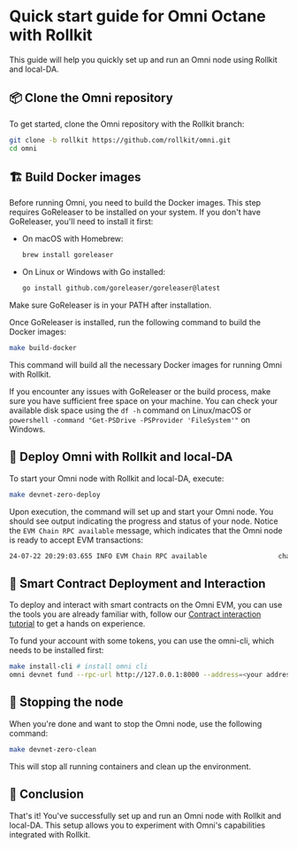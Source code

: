 # Quick start guide for Omni Octane with Rollkit

<script setup>
import constants from '../.vitepress/constants/constants.js'
</script>

This guide will help you quickly set up and run an Omni node using Rollkit and local-DA.

## 📦 Clone the Omni repository

To get started, clone the Omni repository with the Rollkit branch:

```bash
git clone -b rollkit https://github.com/rollkit/omni.git
cd omni
```

## 🏗️ Build Docker images

Before running Omni, you need to build the Docker images. This step requires GoReleaser to be installed on your system. If you don't have GoReleaser, you'll need to install it first:

- On macOS with Homebrew:
  ```bash
  brew install goreleaser
  ```
- On Linux or Windows with Go installed:
  ```bash
  go install github.com/goreleaser/goreleaser@latest
  ```

Make sure GoReleaser is in your PATH after installation.

Once GoReleaser is installed, run the following command to build the Docker images:

```bash
make build-docker
```

This command will build all the necessary Docker images for running Omni with Rollkit.

If you encounter any issues with GoReleaser or the build process, make sure you have sufficient free space on your machine. You can check your available disk space using the `df -h` command on Linux/macOS or `powershell -command "Get-PSDrive -PSProvider 'FileSystem'"` on Windows.

## 🚀 Deploy Omni with Rollkit and local-DA

To start your Omni node with Rollkit and local-DA, execute:

```bash
make devnet-zero-deploy
```

Upon execution, the command will set up and start your Omni node. You should see output indicating the progress and status of your node. Notice the `EVM Chain RPC available` message, which indicates that the Omni node is ready to accept EVM transactions:

```bash
24-07-22 20:29:03.655 INFO EVM Chain RPC available                  chain_id=1651 chain_name=omni_evm url=http://127.0.0.1:8000
```

## 🧪 Smart Contract Deployment and Interaction

To deploy and interact with smart contracts on the Omni EVM, you can use the tools you are already familiar with, follow our [Contract interaction tutorial](/tutorials/evm-contract-interaction) to get a hands on experience. 

To fund your account with some tokens, you can use the omni-cli, which needs to be installed first:

```bash
make install-cli # install omni cli 
omni devnet fund --rpc-url http://127.0.0.1:8000 --address=<your address>
``` 

## 🛑 Stopping the node

When you're done and want to stop the Omni node, use the following command:

```bash
make devnet-zero-clean
```

This will stop all running containers and clean up the environment.

## 🎉 Conclusion

That's it! You've successfully set up and run an Omni node with Rollkit and local-DA. This setup allows you to experiment with Omni's capabilities integrated with Rollkit.
